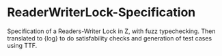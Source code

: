 # ReaderWriterLock-Specification
Specification of a Readers-Writer Lock in Z, with fuzz typechecking. Then translated to {log} to do satisfability checks and generation of test cases using TTF.
